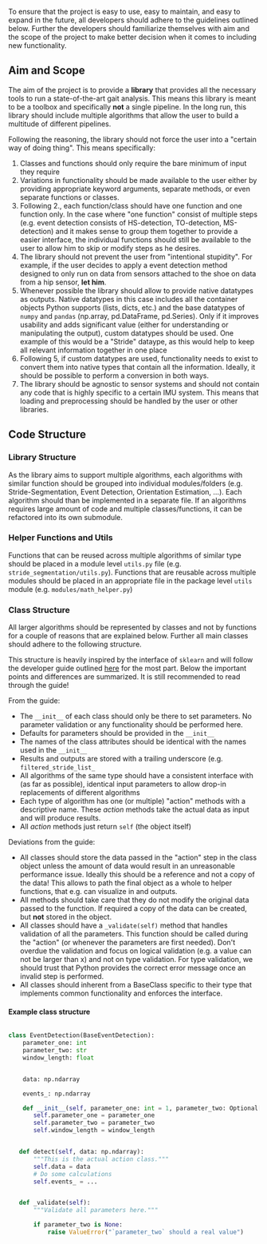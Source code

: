 To ensure that the project is easy to use, easy to maintain, and easy to expand in the future, all developers should adhere to the guidelines outlined below.
Further the developers should familiarize themselves with aim and the scope of the project to make better decision when it comes to including new functionality.

## Aim and Scope

The aim of the project is to provide a **library** that provides all the necessary tools to run a state-of-the-art gait analysis.
This means this library is meant to be a toolbox and specifically **not** a single pipeline.
In the long run, this library should include multiple algorithms that allow the user to build a multitude of different pipelines.

Following the reasoning, the library should not force the user into a "certain way of doing thing".
This means specifically:

1. Classes and functions should only require the bare minimum of input they require
2. Variations in functionality should be made available to the user either by providing appropriate keyword arguments, separate methods, or even separate functions or classes.
3. Following 2., each function/class should have one function and one function only.
In the case where "one function" consist of multiple steps (e.g. event detection consists of HS-detection, TO-detection, MS-detection) and it makes sense to group them together to provide a easier interface, the individual functions should still be available to the user to allow him to skip or modify steps as he desires.
4. The library should not prevent the user from "intentional stupidity".
For example, if the user decides to apply a event detection method designed to only run on data from sensors attached to the shoe on data from a hip sensor, **let him**.
5. Whenever possible the library should allow to provide native datatypes as outputs.
Native datatypes in this case includes all the container objects Python supports (lists, dicts, etc.) and the base datatypes of `numpy` and `pandas` (np.array, pd.DataFrame, pd.Series). Only if it improves usability and adds significant value (either for understanding or manipulating the output), custom datatypes should be used. One example of this would be a "Stride" dataype, as this would help to keep all relevant information together in one place
6. Following 5, if custom datatypes are used, functionality needs to exist to convert them into native types that contain all the information.
Ideally, it should be possible to perform a conversion in both ways.
7. The library should be agnostic to sensor systems and should not contain any code that is highly specific to a certain IMU system. This means that loading and preprocessing should be handled by the user or other libraries.


## Code Structure

### Library Structure

As the library aims to support multiple algorithms, each algorithms with similar function should be grouped into individual modules/folders (e.g. Stride-Segmentation, Event Detection, Orientation Estimation, ...). Each algorithm should than be implemented in a separate file. If an algorithms requires large amount of code and multiple classes/functions, it can be refactored into its own submodule.

### Helper Functions and Utils

Functions that can be reused across multiple algorithms of similar type should be placed in a module level `utils.py` file (e.g. `stride_segmentation/utils.py`). Functions that are reusable across multiple modules should be placed in an appropriate file in the package level `utils` module (e.g. `modules/math_helper.py`)

### Class Structure

All larger algorithms should be represented by classes and not by functions for a couple of reasons that are explained below.
Further all main classes should adhere to the following structure.

This structure is heavily inspired by the interface of `sklearn` and will follow the developer guide outlined [here](https://scikit-learn.org/stable/developers/develop.html#apis-of-scikit-learn-objects) for the most part. Below the important points and differences are summarized. It is still recommended to read through the guide!

From the guide:

- The `__init__` of each class should only be there to set parameters. No parameter validation or any functionality should be performed here.
- Defaults for parameters should be provided in the `__init__`
- The names of the class attributes should be identical with the names used in the `__init__`
- Results and outputs are stored with a trailing underscore (e.g. `filtered_stride_list_`
- All algorithms of the same type should have a consistent interface with (as far as possible), identical input parameters to allow drop-in replacements of different algorithms
- Each type of algorithm has one (or multiple) "action" methods with a descriptive name. These *action* methods take the actual data as input and will produce results.
- All *action* methods just return `self` (the object itself)



Deviations from the guide:

- All classes should store the data passed in the "action" step in the class object unless the amount of data would result in an unreasonable performance issue. Ideally this should be a reference and not a copy of the data! This allows to path the final object as a whole to helper functions, that e.g. can visualize in and outputs.
- All methods should take care that they do not modify the original data passed to the function. If required a copy of the data can be created, but **not** stored in the object.
- All classes should have a `_validate(self)` method that handles validation of all the parameters. This function should be called during the "action" (or whenever the parameters are first needed).
Don't overdue the validation and focus on logical validation (e.g. a value can not be larger than x) and not on type validation. For type validation, we should trust that Python provides the correct error message once an invalid step is performed.
- All classes should inherent from a BaseClass specific to their type that implements common functionality and enforces the interface.


#### Example class structure

```python

class EventDetection(BaseEventDetection):
    parameter_one: int
    parameter_two: str
    window_length: float


    data: np.ndarray

    events_: np.ndarray

    def __init__(self, parameter_one: int = 1, parameter_two: Optional[str] = None, window_length: float = 4.):
       self.parameter_one = parameter_one
       self.parameter_two = parameter_two
       self.window_length = window_length


   def detect(self, data: np.ndarray):
       """This is the actual action class."""
       self.data = data
       # Do some calculations
       self.events_ = ...


   def _validate(self):
       """Validate all parameters here."""

       if parameter_two is None:
           raise ValueError("`parameter_two` should a real value")










